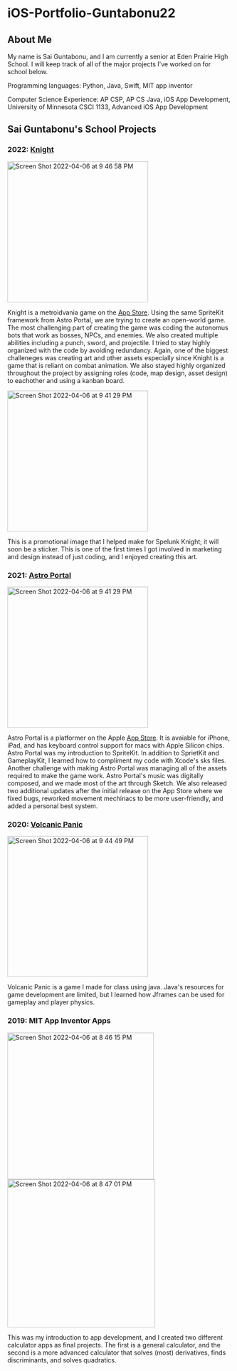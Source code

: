 # iOS-Portfolio-Guntabonu22
## About Me
My name is Sai Guntabonu, and I am currently a senior at Eden Prairie High School. I will keep track of all of the major projects I've worked on for school below. 

Programming languages:
Python, Java, Swift, MIT app inventor

Computer Science Experience:
AP CSP, AP CS Java, iOS App Development, University of Minnesota CSCI 1133, Advanced iOS App Development

## Sai Guntabonu's School Projects

### 2022: [Knight](https://github.com/EPHS-iOS/knight.git)

<img width="316" alt="Screen Shot 2022-04-06 at 9 46 58 PM" src="https://user-images.githubusercontent.com/59212272/162110241-4dc1b305-1370-468b-8cf7-4ba7a46f5e87.png">

Knight is a metroidvania game on the [App Store](https://apps.apple.com/tt/app/spelunk-knight/id1612481607). Using the same SpriteKit framework from Astro Portal, we are trying to create an open-world game. The most challenging part of creating the game was coding the autonomus bots that work as bosses, NPCs, and enemies. We also created multiple abilities including a punch, sword, and projectile. I tried to stay highly organized with the code by avoiding redundancy. Again, one of the biggest challeneges was creating art and other assets especially since Knight is a game that is reliant on combat animation. We also stayed highly organized throughout the project by assigning roles (code, map design, asset design) to eachother and using a kanban board.

<img width="316" alt="Screen Shot 2022-04-06 at 9 41 29 PM" src ="https://user-images.githubusercontent.com/59212272/172195494-08633c2a-59cf-44d6-98f4-8d2b4f018fcd.png">

This is a promotional image that I helped make for Spelunk Knight; it will soon be a sticker. This is one of the first times I got involved in marketing and design instead of just coding, and I enjoyed creating this art. 
### 2021: [Astro Portal](https://github.com/EPHS-iOS/Astro-Portal.git) 

<img width="316" alt="Screen Shot 2022-04-06 at 9 41 29 PM" src="https://user-images.githubusercontent.com/59212272/162109635-6f534f59-cd96-42fc-83a7-aaa0e5e636f7.png">

Astro Portal is a platformer on the Apple [App Store](https://apps.apple.com/sr/app/astro-portal/id1558706324). It is avaiable for iPhone, iPad, and has keyboard control support for macs with Apple Silicon chips. Astro Portal was my introduction to SpriteKit. In addition to SprietKit and GameplayKit, I learned how to compliment my code with Xcode's sks files. Another challenge with making Astro Portal was managing all of the assets required to make the game work. Astro Portal's music was digitally composed, and we made most of the art through Sketch. We also released two additional updates after the initial release on the App Store where we fixed bugs, reworked movement mechinacs to be more user-friendly, and added a personal best system. 

### 2020: [Volcanic Panic](https://github.com/EPHS-Java-2020/final-post-ap-project-2020-team-idk-name)

<img width="316" alt="Screen Shot 2022-04-06 at 9 44 49 PM" src="https://user-images.githubusercontent.com/59212272/162110007-26c3e749-4fcf-4b04-8912-d75c822d19dc.png">


Volcanic Panic is a game I made for class using java. Java's resources for game development are limited, but I learned how Jframes can be used for gameplay and player physics.

### 2019: MIT App Inventor Apps 

<img width="329" alt="Screen Shot 2022-04-06 at 8 46 15 PM" src="https://user-images.githubusercontent.com/59212272/162103764-63921ce5-7173-4e8a-b022-6b24341b77cc.png">
<img width="332" alt="Screen Shot 2022-04-06 at 8 47 01 PM" src="https://user-images.githubusercontent.com/59212272/162103837-2aa62fb2-bea9-41c3-bbbe-d061ad9747a5.png">

This was my introduction to app development, and I created two different calculator apps as final projects. The first is a general calculator, and the second is a more advanced calculator that solves (most) derivatives, finds discriminants, and solves quadratics. 


